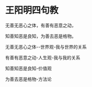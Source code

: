 # 王阳明四句教

无善无恶心之体，有善有恶意之动，

知善知恶是良知，为善去恶是格物。



无善无恶心之体--世界观-我与世界的关系

有善有恶意之动-人生观-我与我的关系

知善知恶是良知-价值观

为善去恶是格物-方法论